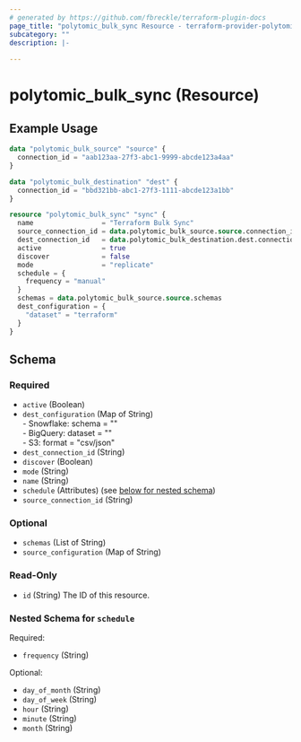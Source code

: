```yaml
---
# generated by https://github.com/fbreckle/terraform-plugin-docs
page_title: "polytomic_bulk_sync Resource - terraform-provider-polytomic"
subcategory: ""
description: |-
  
---
```


# polytomic_bulk_sync (Resource)



## Example Usage

```terraform
data "polytomic_bulk_source" "source" {
  connection_id = "aab123aa-27f3-abc1-9999-abcde123a4aa"
}

data "polytomic_bulk_destination" "dest" {
  connection_id = "bbd321bb-abc1-27f3-1111-abcde123a1bb"
}

resource "polytomic_bulk_sync" "sync" {
  name                 = "Terraform Bulk Sync"
  source_connection_id = data.polytomic_bulk_source.source.connection_id
  dest_connection_id   = data.polytomic_bulk_destination.dest.connection_id
  active               = true
  discover             = false
  mode                 = "replicate"
  schedule = {
    frequency = "manual"
  }
  schemas = data.polytomic_bulk_source.source.schemas
  dest_configuration = {
    "dataset" = "terraform"
  }
}
```

<!-- schema generated by tfplugindocs -->
## Schema

### Required

- `active` (Boolean)
- `dest_configuration` (Map of String) \
				- Snowflake: schema = "" \
				- BigQuery: dataset = "" \
				- S3: format = "csv/json"
- `dest_connection_id` (String)
- `discover` (Boolean)
- `mode` (String)
- `name` (String)
- `schedule` (Attributes) (see [below for nested schema](#nestedatt--schedule))
- `source_connection_id` (String)

### Optional

- `schemas` (List of String)
- `source_configuration` (Map of String)

### Read-Only

- `id` (String) The ID of this resource.

<a id="nestedatt--schedule"></a>
### Nested Schema for `schedule`

Required:

- `frequency` (String)

Optional:

- `day_of_month` (String)
- `day_of_week` (String)
- `hour` (String)
- `minute` (String)
- `month` (String)



